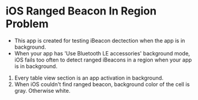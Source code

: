 # iOS Ranged Beacon In Region Problem
- This app is created for testing iBeacon dectection when the app is in background.
- When your app has 'Use Bluetooth LE accessories' background mode, iOS fails too often to detect ranged iBeacons in a region when your app is in background.

1. Every table view section is an app activation in background.
2. When iOS couldn't find ranged beacon, background color of the cell is gray. Otherwise white.
